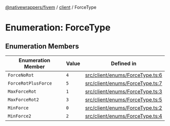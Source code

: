 [@nativewrappers/fivem](../../README.md) / [client](../README.md) / ForceType

# Enumeration: ForceType

## Enumeration Members

| Enumeration Member | Value | Defined in |
| ------ | ------ | ------ |
| `ForceNoRot` | `4` | [src/client/enums/ForceType.ts:6](https://github.com/nativewrappers/fivem/blob/76a4f0a0bbabe839eed05afc2b892d754096c3d3/src/client/enums/ForceType.ts#L6) |
| `ForceRotPlusForce` | `5` | [src/client/enums/ForceType.ts:7](https://github.com/nativewrappers/fivem/blob/76a4f0a0bbabe839eed05afc2b892d754096c3d3/src/client/enums/ForceType.ts#L7) |
| `MaxForceRot` | `1` | [src/client/enums/ForceType.ts:3](https://github.com/nativewrappers/fivem/blob/76a4f0a0bbabe839eed05afc2b892d754096c3d3/src/client/enums/ForceType.ts#L3) |
| `MaxForceRot2` | `3` | [src/client/enums/ForceType.ts:5](https://github.com/nativewrappers/fivem/blob/76a4f0a0bbabe839eed05afc2b892d754096c3d3/src/client/enums/ForceType.ts#L5) |
| `MinForce` | `0` | [src/client/enums/ForceType.ts:2](https://github.com/nativewrappers/fivem/blob/76a4f0a0bbabe839eed05afc2b892d754096c3d3/src/client/enums/ForceType.ts#L2) |
| `MinForce2` | `2` | [src/client/enums/ForceType.ts:4](https://github.com/nativewrappers/fivem/blob/76a4f0a0bbabe839eed05afc2b892d754096c3d3/src/client/enums/ForceType.ts#L4) |
